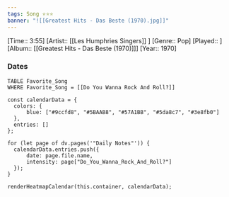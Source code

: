 ```yaml
---
tags: Song ⭐⭐⭐ 
banner: "![[Greatest Hits - Das Beste (1970).jpg]]"
---
```

[Time:: 3:55]
[Artist:: [[Les Humphries Singers]] ]
[Genre:: Pop]
[Played:: ]
[Album:: [[Greatest Hits - Das Beste (1970)]]]
[Year:: 1970]
### Dates
````dataview
TABLE Favorite_Song
WHERE Favorite_Song = [[Do You Wanna Rock And Roll?]]
````
  ```dataviewjs
const calendarData = { 
	colors: { 
		blue: ["#9ccfd8", "#5BAAB8", "#57A1BB", "#5da8c7", "#3e8fb0"] 
	}, 
	entries: [] 
}; 

for (let page of dv.pages('"Daily Notes"')) { 
	calendarData.entries.push({ 
		date: page.file.name, 
		intensity: page["Do_You_Wanna_Rock_And_Roll?"]
	}); 
} 

renderHeatmapCalendar(this.container, calendarData);
```

